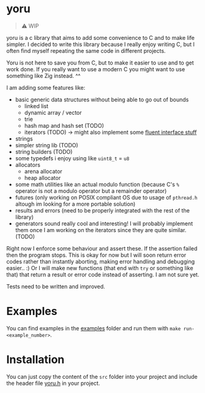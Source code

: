# yoru
> ⚠️ WIP

yoru is a c library that aims to add some convenience to C and to make life simpler.
I decided to write this library because I really enjoy writing C, but I often find myself repeating the same code in different projects.

Yoru is not here to save you from C, but to make it easier to use and to get work done. If you really want to use a modern C you might want to use
something like Zig instead. ^^

I am adding some features like:
- basic generic data structures without being able to go out of bounds
    - linked list
    - dynamic array / vector
    - trie
    - hash map and hash set (TODO)
    - iterators (TODO) -> might also implement some [fluent interface stuff](https://en.wikipedia.org/wiki/Fluent_interface)
- strings
- simpler string lib (TODO)
- string builders (TODO)
- some typedefs i enjoy using like `uint8_t` = `u8`
- allocators
    - arena allocator
    - heap allocator
- some math utilities like an actual modulo function (because C's `%` operator is not a modulo operator but a remainder operator)
- futures (only working on POSIX compliant OS due to usage of `pthread.h` altough im looking for a more portable solution)
- results and errors (need to be properly integrated with the rest of the library)
- generators sound really cool and interesting! I will probably implement them once I am working on the iterators since they are quite similar. (TODO)

Right now I enforce some behaviour and assert these. If the assertion failed then the program stops.
This is okay for now but I will soon return error codes rather than instantly aborting, making error handling
and debugging easier.. :) Or I will make new functions (that end with `try` or something like that) that return a result or error code instead of asserting. I am not sure yet. 

Tests need to be written and improved. 

# Examples
You can find examples in the [examples](./src/_examples/) folder and run them with `make run-<example_number>`. 

# Installation
You can just copy the content of the `src` folder into your project and include the header file [yoru.h](./src/yoru.h) in your project.
